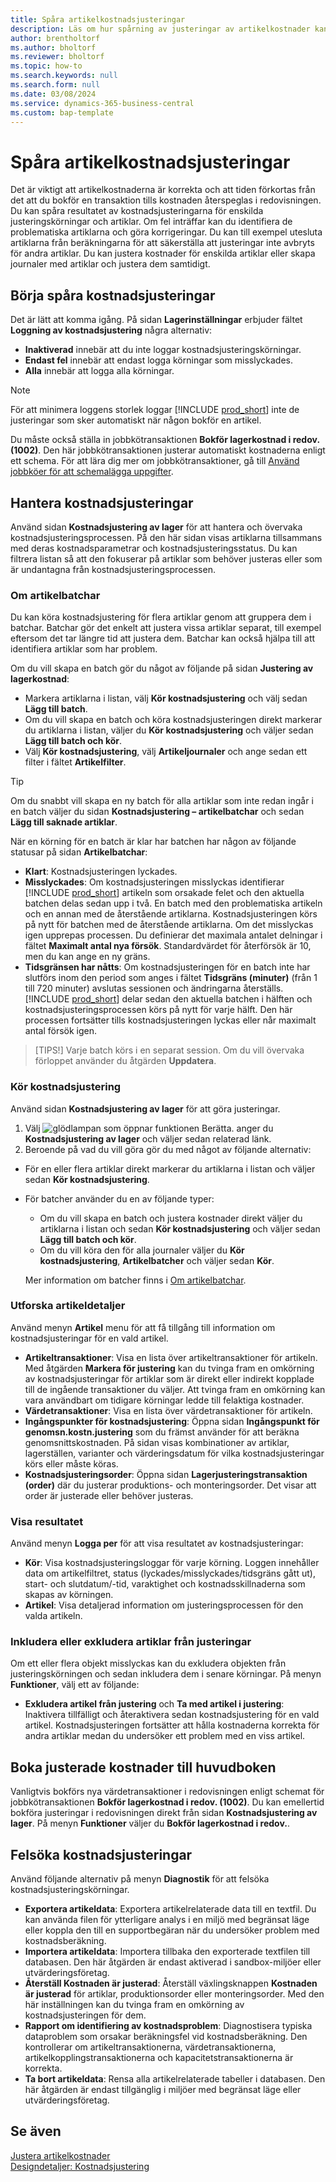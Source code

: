 ```yaml
---
title: Spåra artikelkostnadsjusteringar
description: Läs om hur spårning av justeringar av artikelkostnader kan hjälpa dig att hålla artikelkostnadsdata korrekta.
author: brentholtorf
ms.author: bholtorf
ms.reviewer: bholtorf
ms.topic: how-to
ms.search.keywords: null
ms.search.form: null
ms.date: 03/08/2024
ms.service: dynamics-365-business-central
ms.custom: bap-template
---
```


# <a name="track-item-cost-adjustments"></a>Spåra artikelkostnadsjusteringar

Det är viktigt att artikelkostnaderna är korrekta och att tiden förkortas från det att du bokför en transaktion tills kostnaden återspeglas i redovisningen. Du kan spåra resultatet av kostnadsjusteringarna för enskilda justeringskörningar och artiklar. Om fel inträffar kan du identifiera de problematiska artiklarna och göra korrigeringar. Du kan till exempel utesluta artiklarna från beräkningarna för att säkerställa att justeringar inte avbryts för andra artiklar. Du kan justera kostnader för enskilda artiklar eller skapa journaler med artiklar och justera dem samtidigt.

## <a name="start-tracking-cost-adjustments"></a>Börja spåra kostnadsjusteringar

Det är lätt att komma igång. På sidan **Lagerinställningar** erbjuder fältet **Loggning av kostnadsjustering** några alternativ:

* **Inaktiverad** innebär att du inte loggar kostnadsjusteringskörningar.
* **Endast fel** innebär att endast logga körningar som misslyckades.
* **Alla** innebär att logga alla körningar.

> [!NOTE]
> För att minimera loggens storlek loggar [!INCLUDE [prod_short](includes/prod_short.md)] inte de justeringar som sker automatiskt när någon bokför en artikel.

Du måste också ställa in jobbkötransaktionen **Bokför lagerkostnad i redov. (1002)**. Den här jobbkötransaktionen justerar automatiskt kostnaderna enligt ett schema. För att lära dig mer om jobbkötransaktioner, gå till [Använd jobbköer för att schemalägga uppgifter](admin-job-queues-schedule-tasks.md).

## <a name="manage-cost-adjustments"></a>Hantera kostnadsjusteringar

Använd sidan **Kostnadsjustering av lager** för att hantera och övervaka kostnadsjusteringsprocessen. På den här sidan visas artiklarna tillsammans med deras kostnadsparametrar och kostnadsjusteringsstatus. Du kan filtrera listan så att den fokuserar på artiklar som behöver justeras eller som är undantagna från kostnadsjusteringsprocessen.

### <a name="about-item-batches"></a>Om artikelbatchar

Du kan köra kostnadsjustering för flera artiklar genom att gruppera dem i batchar. Batchar gör det enkelt att justera vissa artiklar separat, till exempel eftersom det tar längre tid att justera dem. Batchar kan också hjälpa till att identifiera artiklar som har problem.

Om du vill skapa en batch gör du något av följande på sidan **Justering av lagerkostnad**:

* Markera artiklarna i listan, välj **Kör kostnadsjustering** och välj sedan **Lägg till batch**.
* Om du vill skapa en batch och köra kostnadsjusteringen direkt markerar du artiklarna i listan, väljer du **Kör kostnadsjustering** och väljer sedan **Lägg till batch och kör**.
* Välj **Kör kostnadsjustering**, välj **Artikeljournaler** och ange sedan ett filter i fältet **Artikelfilter**.
  
> [!TIP]
> Om du snabbt vill skapa en ny batch för alla artiklar som inte redan ingår i en batch väljer du sidan **Kostnadsjustering – artikelbatchar** och sedan **Lägg till saknade artiklar**.

När en körning för en batch är klar har batchen har någon av följande statusar på sidan **Artikelbatchar**:

* **Klart**: Kostnadsjusteringen lyckades.
* **Misslyckades**: Om kostnadsjusteringen misslyckas identifierar [!INCLUDE [prod_short](includes/prod_short.md)] artikeln som orsakade felet och den aktuella batchen delas sedan upp i två. En batch med den problematiska artikeln och en annan med de återstående artiklarna. Kostnadsjusteringen körs på nytt för batchen med de återstående artiklarna. Om det misslyckas igen upprepas processen. Du definierar det maximala antalet delningar i fältet **Maximalt antal nya försök**. Standardvärdet för återförsök är 10, men du kan ange en ny gräns.
* **Tidsgränsen har nåtts**: Om kostnadsjusteringen för en batch inte har slutförs inom den period som anges i fältet **Tidsgräns (minuter)** (från 1 till 720 minuter) avslutas sessionen och ändringarna återställs. [!INCLUDE [prod_short](includes/prod_short.md)] delar sedan den aktuella batchen i hälften och kostnadsjusteringsprocessen körs på nytt för varje hälft. Den här processen fortsätter tills kostnadsjusteringen lyckas eller når maximalt antal försök igen.

> [TIPS!] Varje batch körs i en separat session. Om du vill övervaka förloppet använder du åtgärden **Uppdatera**.

### <a name="run-cost-adjustment"></a>Kör kostnadsjustering

Använd sidan **Kostnadsjustering av lager** för att göra justeringar.

1. Välj ![glödlampan som öppnar funktionen Berätta.](media/ui-search/search_small.png "Berätta för mig vad du vill göra") anger du **Kostnadsjustering av lager** och väljer sedan relaterad länk.
1. Beroende på vad du vill göra gör du med något av följande alternativ:

  * För en eller flera artiklar direkt markerar du artiklarna i listan och väljer sedan **Kör kostnadsjustering**.
  * För batcher använder du en av följande typer:

    * Om du vill skapa en batch och justera kostnader direkt väljer du artiklarna i listan och sedan **Kör kostnadsjustering** och väljer sedan **Lägg till batch och kör**.
    * Om du vill köra den för alla journaler väljer du **Kör kostnadsjustering**, **Artikelbatcher** och väljer sedan **Kör**.
    
    Mer information om batcher finns i [Om artikelbatchar](#about-item-batches).

### <a name="explore-item-details"></a>Utforska artikeldetaljer

Använd menyn **Artikel** menu för att få tillgång till information om kostnadsjusteringar för en vald artikel.

* **Artikeltransaktioner**: Visa en lista över artikeltransaktioner för artikeln. Med åtgärden **Markera för justering** kan du tvinga fram en omkörning av kostnadsjusteringar för artiklar som är direkt eller indirekt kopplade till de ingående transaktioner du väljer. Att tvinga fram en omkörning kan vara användbart om tidigare körningar ledde till felaktiga kostnader.
* **Värdetransaktioner**: Visa en lista över värdetransaktioner för artikeln.
* **Ingångspunkter för kostnadsjustering**: Öppna sidan **Ingångspunkt för genomsn.kostn.justering** som du främst använder för att beräkna genomsnittskostnaden. På sidan visas kombinationer av artiklar, lagerställen, varianter och värderingsdatum för vilka kostnadsjusteringar körs eller måste köras.
* **Kostnadsjusteringsorder**: Öppna sidan **Lagerjusteringstransaktion (order)** där du justerar produktions- och monteringsorder. Det visar att order är justerade eller behöver justeras.

### <a name="view-the-outcome"></a>Visa resultatet

Använd menyn **Logga per** för att visa resultatet av kostnadsjusteringar:

* **Kör**: Visa kostnadsjusteringsloggar för varje körning. Loggen innehåller data om artikelfiltret, status (lyckades/misslyckades/tidsgräns gått ut), start- och slutdatum/-tid, varaktighet och kostnadsskillnaderna som skapas av körningen.
* **Artikel**: Visa detaljerad information om justeringsprocessen för den valda artikeln.

### <a name="include-or-exclude-items-from-adjustments"></a>Inkludera eller exkludera artiklar från justeringar

Om ett eller flera objekt misslyckas kan du exkludera objekten från justeringskörningen och sedan inkludera dem i senare körningar. På menyn **Funktioner**, välj ett av följande:

* **Exkludera artikel från justering** och **Ta med artikel i justering**: Inaktivera tillfälligt och återaktivera sedan kostnadsjustering för en vald artikel. Kostnadsjusteringen fortsätter att hålla kostnaderna korrekta för andra artiklar medan du undersöker ett problem med en viss artikel.

## <a name="post-adjusted-costs-to-the-general-ledger"></a>Boka justerade kostnader till huvudboken

Vanligtvis bokförs nya värdetransaktioner i redovisningen enligt schemat för jobbkötransaktionen **Bokför lagerkostnad i redov. (1002)**. Du kan emellertid bokföra justeringar i redovisningen direkt från sidan **Kostnadsjustering av lager**. På menyn **Funktioner** väljer du **Bokför lagerkostnad i redov.**.

## <a name="troubleshoot-cost-adjustments"></a>Felsöka kostnadsjusteringar

Använd följande alternativ på menyn **Diagnostik** för att felsöka kostnadsjusteringskörningar.

* **Exportera artikeldata**: Exportera artikelrelaterade data till en textfil. Du kan använda filen för ytterligare analys i en miljö med begränsat läge eller koppla den till en supportbegäran när du undersöker problem med kostnadsberäkning.
* **Importera artikeldata**: Importera tillbaka den exporterade textfilen till databasen. Den här åtgärden är endast aktiverad i sandbox-miljöer eller utvärderingsföretag.
* **Återställ Kostnaden är justerad**: Återställ växlingsknappen **Kostnaden är justerad** för artiklar, produktionsorder eller monteringsorder. Med den här inställningen kan du tvinga fram en omkörning av kostnadsjusteringen för dem.
* **Rapport om identifiering av kostnadsproblem**: Diagnostisera typiska dataproblem som orsakar beräkningsfel vid kostnadsberäkning. Den kontrollerar om artikeltransaktionerna, värdetransaktionerna, artikelkopplingstransaktionerna och kapacitetstransaktionerna är korrekta.
* **Ta bort artikeldata**: Rensa alla artikelrelaterade tabeller i databasen. Den här åtgärden är endast tillgänglig i miljöer med begränsat läge eller utvärderingsföretag.

## <a name="see-also"></a>Se även

[Justera artikelkostnader](inventory-how-adjust-item-costs.md)  
[Designdetaljer: Kostnadsjustering](design-details-cost-adjustment.md)  
